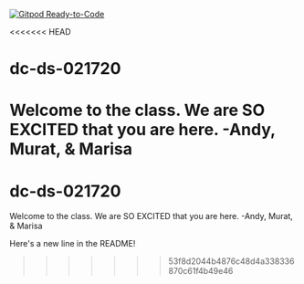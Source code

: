 [![Gitpod Ready-to-Code](https://img.shields.io/badge/Gitpod-Ready--to--Code-blue?logo=gitpod)](https://gitpod.io/#https://github.com/learn-co-students/dc-ds-021720) 

<<<<<<< HEAD
# dc-ds-021720

Welcome to the class. We are SO EXCITED that you are here. -Andy, Murat, & Marisa
=======
# dc-ds-021720

Welcome to the class. We are SO EXCITED that you are here. -Andy, Murat, & Marisa

Here's a new line in the README!
>>>>>>> 53f8d2044b4876c48d4a338336870c61f4b49e46
